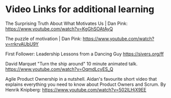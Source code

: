 # Video Links for additional learning

The Surprising Truth About What Motivates Us | Dan Pink: https://www.youtube.com/watch?v=KgGhSOAtAyQ 

The puzzle of motivation | Dan Pink: https://www.youtube.com/watch?v=rrkrvAUbU9Y

First Follower: Leadership Lessons from a Dancing Guy
 https://sivers.org/ff

David Marquet "Turn the ship around" 10 minute animated talk. https://www.youtube.com/watch?v=OqmdLcyES_Q

Agile Product Ownership in a nutshell. Aidan's favourite short video that explains everything you need to know about Product Owners and Scrum. By Henrik Knipberg: https://www.youtube.com/watch?v=502ILHjX9EE

